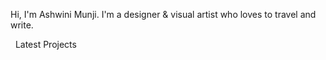 Hi, I'm Ashwini Munji. I'm a designer & visual artist who loves to travel and write.


&nbsp;
Latest Projects
